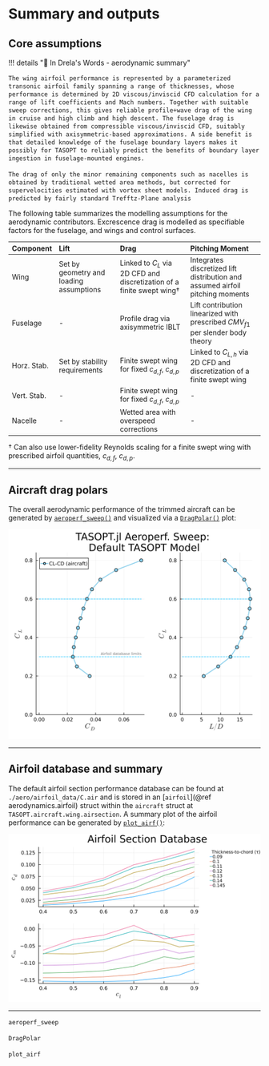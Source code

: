 # Summary and outputs

## Core assumptions

!!! details "📖 In Drela's Words - aerodynamic summary"

    The wing airfoil performance is represented by a parameterized transonic airfoil family spanning a range of thicknesses, whose performance is determined by 2D viscous/inviscid CFD calculation for a range of lift coefficients and Mach numbers. Together with suitable sweep corrections, this gives reliable profile+wave drag of the wing in cruise and high climb and high descent. The fuselage drag is likewise obtained from compressible viscous/inviscid CFD, suitably simplified with axisymmetric-based approximations. A side benefit is that detailed knowledge of the fuselage boundary layers makes it possibly for TASOPT to reliably predict the benefits of boundary layer ingestion in fuselage-mounted engines.

    The drag of only the minor remaining components such as nacelles is obtained by traditional wetted area methods, but corrected for supervelocities estimated with vortex sheet models. Induced drag is predicted by fairly standard Trefftz-Plane analysis

The following table summarizes the modelling assumptions for the aerodynamic contributors. Excrescence drag is modelled as specifiable factors for the fuselage, and wings and control surfaces.

| Component   | Lift                                     | Drag                                                        | Pitching Moment                                                                 |
|:------------|:-----------------------------------------|:------------------------------------------------------------|:--------------------------------------------------------------------------------|
| Wing        | Set by geometry and loading assumptions  | Linked to $C_L$ via 2D CFD and discretization of a finite swept wing† | Integrates discretized lift distribution and assumed airfoil pitching moments |
| Fuselage    | -                                        | Profile drag via axisymmetric IBLT                          | Lift contribution linearized with prescribed $CMV_{f1}$ per slender body theory                                      |
| Horz. Stab. | Set by stability requirements            | Finite swept wing for fixed $c_{d,f}$, $c_{d,p}$                  | Linked to $C_{L,h}$ via 2D CFD and discretization of a finite swept wing          |
| Vert. Stab. | -                                        | Finite swept wing for fixed $c_{d,f}$, $c_{d,p}$                  | -                                                                               |
| Nacelle     | -                                        | Wetted area with overspeed corrections                      | -                                                                               |
† Can also use lower-fidelity Reynolds scaling for a finite swept wing with prescribed airfoil quantities, $c_{d,f}$, $c_{d,p}$.

---
## Aircraft drag polars

The overall aerodynamic performance of the trimmed aircraft can be generated by [`aeroperf_sweep()`](@ref) and visualized via a [`DragPolar()`](@ref) plot:

![](../assets/dragpolar_output.svg)

---
## Airfoil database and summary

The default airfoil section performance database can be found at `./aero/airfoil_data/C.air` and is stored in an [`airfoil`](@ref aerodynamics.airfoil) struct within the `aircraft` struct at `TASOPT.aircraft.wing.airsection`. A summary plot of the airfoil performance can be generated by [`plot_airf()`](@ref):

![Airfoil lift, drag, and pitching moment performance.](../assets/plot_airf_output.svg)

---
```@docs
aeroperf_sweep

DragPolar

plot_airf

```
